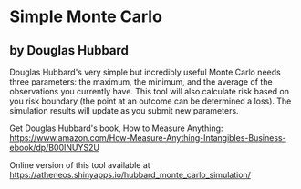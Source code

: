 # Simple Monte Carlo
## by Douglas Hubbard

Douglas Hubbard's very simple but incredibly useful Monte Carlo needs three parameters: the maximum, the minimum, and the average of the observations you currently have.  This tool will also calculate risk based on you risk boundary (the point at an outcome can be determined a loss).  The simulation results will update as you submit new parameters.

Get Douglas Hubbard's book, How to Measure Anything: https://www.amazon.com/How-Measure-Anything-Intangibles-Business-ebook/dp/B00INUYS2U

Online version of this tool available at https://atheneos.shinyapps.io/hubbard_monte_carlo_simulation/
